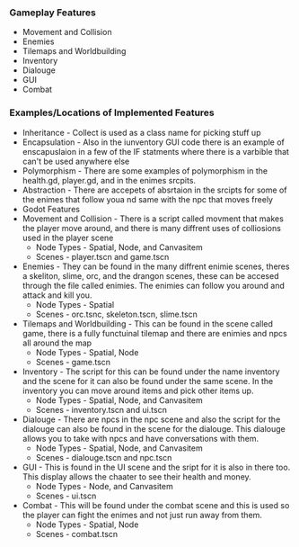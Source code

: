 ### Gameplay Features 
* Movement and Collision
* Enemies
* Tilemaps and Worldbuilding
* Inventory
* Dialouge
* GUI
* Combat

### Examples/Locations of Implemented Features
* Inheritance - Collect is used as a class name for picking stuff up
* Encapsulation - Also in the iunventory GUI code there is an example of enscapuslaion in a few of the IF statments where there is a varbible that can't be used anywhere else
* Polymorphism - There are some examples of polymorphism in the health.gd, player.gd, and in the enimes srcpits.
* Abstraction - There are accepets of absrtaion in the srcipts for some of the enimes that follow youa nd same with the npc that moves freely
* Godot Features 
* Movement and Collision - There is a script called movment that makes the player move around, and there is many diffrent uses of colliosions used in the player scene
	* Node Types - Spatial, Node, and Canvasitem
	* Scenes - player.tscn and game.tscn
* Enemies - They can be found in the many diffrent enimie scenes, theres a skeliton, slime, orc, and the drangon scenes, these can be accesed through the file called enimies. The enimies can follow you around and attack and kill you.
  	* Node Types - Spatial
	* Scenes - orc.tsnc, skeleton.tscn, slime.tscn
* Tilemaps and Worldbuilding - This can be found in the scene called game, there is a fully functuinal tilemap and there are enimies and npcs all around the map
  	* Node Types - Spatial, Node
	* Scenes - game.tscn
* Inventory - The script for this can be found under the name inventory and the scene for it can also be found under the same scene. In the inventory you can move around items and pick other items up.
  	* Node Types - Spatial, Node, and Canvasitem
	* Scenes - inventory.tscn and ui.tscn
* Dialouge - There are npcs in the npc scene and also the script for the dialouge can also be found in the scene for the dialouge. This dialouge allows you to take with npcs and have conversations with them.
  	* Node Types - Spatial, Node, and Canvasitem
	* Scenes - dialouge.tscn and npc.tscn
* GUI - This is found in the UI scene and the sript for it is also in there too. This display allows the chaater to see their health and money.
  	* Node Types - Node, and Canvasitem
	* Scenes - ui.tscn
* Combat - This will be found under the combat scene and this is used so the player can fight the enimes and not just run away from them.
  	* Node Types - Spatial, Node
	* Scenes - combat.tscn
